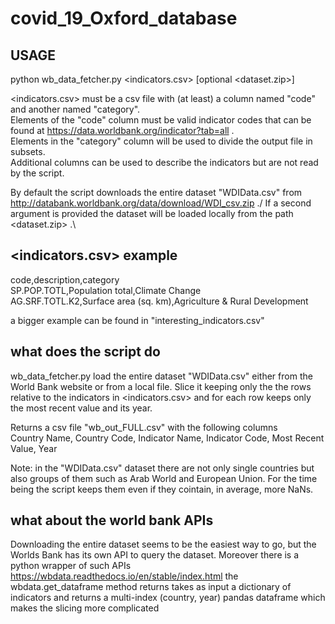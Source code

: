 # covid_19_Oxford_database

## USAGE
python wb_data_fetcher.py <indicators.csv> [optional <dataset.zip>]


<indicators.csv> must be a csv file with (at least) a column named "code" and another named "category".\
Elements of the "code" column must be valid indicator codes that can be found at https://data.worldbank.org/indicator?tab=all .\
Elements in the "category" column will be used to divide the output file in subsets.\
Additional columns can be used to describe the indicators but are not read by the script.

By default the script downloads the entire dataset "WDIData.csv" from http://databank.worldbank.org/data/download/WDI_csv.zip ./
If a second argument is provided the dataset will be loaded locally from the path <dataset.zip> .\


## <indicators.csv> example

code,description,category\
SP.POP.TOTL,Population total,Climate Change\
AG.SRF.TOTL.K2,Surface area (sq. km),Agriculture & Rural Development

a bigger example can be found in "interesting_indicators.csv"

## what does the script do

wb_data_fetcher.py load the entire dataset "WDIData.csv" either from the World Bank website or from a local file.
Slice it keeping only the the rows relative to the indicators in <indicators.csv> and for each row keeps only the most recent value and its year.

Returns a csv file "wb_out_FULL.csv" with the following columns\
Country Name, Country Code, Indicator Name, Indicator Code, Most Recent Value, Year

Note: in the "WDIData.csv" dataset there are not only single countries but also groups of them such as Arab World and European Union. For the time being the script keeps them even if they cointain, in average, more NaNs.




## what about the world bank APIs
Downloading the entire dataset seems to be the easiest way to go, but the Worlds Bank has its own API to query the dataset. Moreover there is a python wrapper of such APIs
https://wbdata.readthedocs.io/en/stable/index.html
the wbdata.get_dataframe method returns takes as input a dictionary of indicators and returns a multi-index (country, year) pandas dataframe which makes the slicing more complicated
